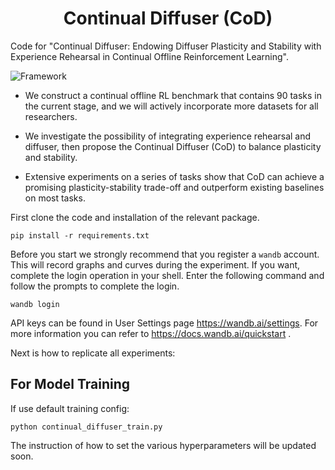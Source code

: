 
<p align="center">
<h1 align="center"> Continual Diffuser (CoD) </h1>
</p>



Code for "Continual Diffuser: Endowing Diffuser Plasticity and Stability with Experience Rehearsal in Continual Offline Reinforcement Learning".

![Framework](figures/framework.png)

- We construct a continual offline RL benchmark that contains 90 tasks in the current stage, and we will actively incorporate more datasets for all researchers.

- We investigate the possibility of integrating experience rehearsal and diffuser, then propose the Continual Diffuser (CoD) to balance plasticity and stability.

- Extensive experiments on a series of tasks show that CoD can achieve a promising plasticity-stability trade-off and outperform existing baselines on most tasks.

First clone the code and installation of the relevant package.

    pip install -r requirements.txt

Before you start we strongly recommend that you register a `wandb` account.
This will record graphs and curves during the experiment.
If you want, complete the login operation in your shell. Enter the following command and follow the prompts to complete the login.

    wandb login

API keys can be found in User Settings page https://wandb.ai/settings. For more information you can refer to https://docs.wandb.ai/quickstart .

Next is how to replicate all experiments:
## For Model Training

If use default training config:

    python continual_diffuser_train.py 

The instruction of how to set the various hyperparameters will be updated soon.

